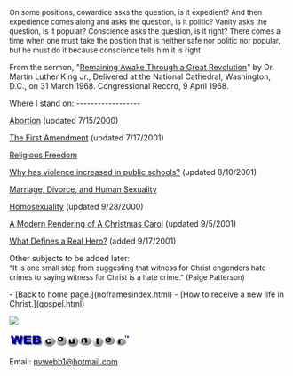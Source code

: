  <head> <title>(PVW)Where I stand on</title> <meta content="IE=9" http-equiv="X-UA-Compatible"></meta> <link href="css/page_style.css" rel="stylesheet" type="text/css"></link> </head><body> <font size="2">On some positions, cowardice asks the question, is it expedient? And then expedience comes along and asks the question, is it politic? Vanity asks the question, is it popular? Conscience asks the question, is it right? There comes a time when one must take the position that is neither safe nor politic nor popular, but he must do it because conscience tells him it is right </font>

From the sermon, "[Remaining Awake Through a Great Revolution](http://www.stanford.edu/group/King/sermons/680331.000_Remaining_Awake.html)" by Dr. Martin Luther King Jr., Delivered at the National Cathedral, Washington, D.C., on 31 March 1968. Congressional Record, 9 April 1968.

<div class="page_style"> <a name="top"></a>Where I stand on: 
------------------

[Abortion](abortion2.html) (updated 7/15/2000)

[The First Amendment](1stamendment.html) (updated 7/17/2001)

[Religious Freedom](freedom.html)

[Why has violence increased in public schools?](violence.html) (updated 8/10/2001)

[Marriage, Divorce, and Human Sexuality](marriage.html)

[Homosexuality](homosexual2.html) (updated 9/28/2000)

[A Modern Rendering of A Christmas Carol](christmascarol.html) (updated 9/5/2001)

[What Defines a Real Hero?](heroes.html) (added 9/17/2001)

Other subjects to be added later:  
 <font size="2">"It is one small step from suggesting that witness for Christ engenders hate crimes to saying witness for Christ is a hate crime." (Paige Patterson) </font>

  </div>- [Back to home page.](noframesindex.html)
- [How to receive a new life in Christ.](gospel.html)
 
![](http://counter.digits.com/wc/-d/4/pvwebb)

[![digits](images/wc-03.gif)](http://www.digits.com/)

Email: [pvwebb1@hotmail.com](mailto:pvwebb1@hotmail.com)

 